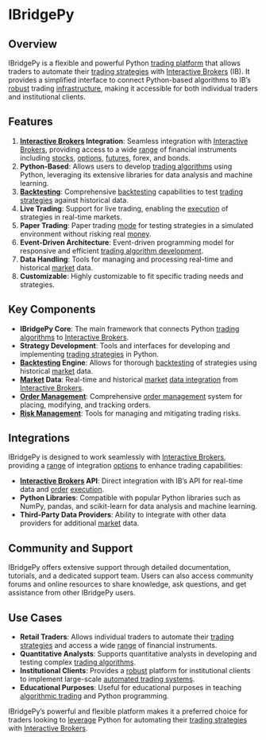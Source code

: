 # IBridgePy

## Overview
IBridgePy is a flexible and powerful Python [trading platform](../t/trading_platform.md) that allows traders to automate their [trading strategies](../t/trading_strategies.md) with [Interactive Brokers](../i/interactive_brokers.md) (IB). It provides a simplified interface to connect Python-based algorithms to IB’s [robust](../r/robust.md) trading [infrastructure](../i/infrastructure.md), making it accessible for both individual traders and institutional clients.

## Features
1. **[Interactive Brokers](../i/interactive_brokers.md) Integration**: Seamless integration with [Interactive Brokers](../i/interactive_brokers.md), providing access to a wide [range](../r/range.md) of financial instruments including [stocks](../s/stock.md), [options](../o/options.md), [futures](../f/futures.md), forex, and bonds.
2. **Python-Based**: Allows users to develop [trading algorithms](../t/trading_algorithms.md) using Python, leveraging its extensive libraries for data analysis and machine learning.
3. **[Backtesting](../b/backtesting.md)**: Comprehensive [backtesting](../b/backtesting.md) capabilities to test [trading strategies](../t/trading_strategies.md) against historical data.
4. **Live Trading**: Support for live trading, enabling the [execution](../e/execution.md) of strategies in real-time markets.
5. **Paper Trading**: Paper trading [mode](../m/mode.md) for testing strategies in a simulated environment without risking real [money](../m/money.md).
6. **Event-Driven Architecture**: Event-driven programming model for responsive and efficient [trading algorithm development](../t/trading_algorithm_development.md).
7. **Data Handling**: Tools for managing and processing real-time and historical [market](../m/market.md) data.
8. **Customizable**: Highly customizable to fit specific trading needs and strategies.

## Key Components
- **IBridgePy Core**: The main framework that connects Python [trading algorithms](../t/trading_algorithms.md) to [Interactive Brokers](../i/interactive_brokers.md).
- **Strategy Development**: Tools and interfaces for developing and implementing [trading strategies](../t/trading_strategies.md) in Python.
- **[Backtesting](../b/backtesting.md) Engine**: Allows for thorough [backtesting](../b/backtesting.md) of strategies using historical [market](../m/market.md) data.
- **[Market](../m/market.md) Data**: Real-time and historical [market](../m/market.md) [data integration](../d/data_integration.md) from [Interactive Brokers](../i/interactive_brokers.md).
- **[Order Management](../o/order_management_in_trading.md)**: Comprehensive [order management](../o/order_management_in_trading.md) system for placing, modifying, and tracking orders.
- **[Risk Management](../r/risk_management.md)**: Tools for managing and mitigating trading risks.

## Integrations
IBridgePy is designed to work seamlessly with [Interactive Brokers](../i/interactive_brokers.md), providing a [range](../r/range.md) of integration [options](../o/options.md) to enhance trading capabilities:

- **[Interactive Brokers](../i/interactive_brokers.md) API**: Direct integration with IB’s API for real-time data and [order](../o/order.md) [execution](../e/execution.md).
- **Python Libraries**: Compatible with popular Python libraries such as NumPy, pandas, and scikit-learn for data analysis and machine learning.
- **Third-Party Data Providers**: Ability to integrate with other data providers for additional [market](../m/market.md) data.

## Community and Support
IBridgePy offers extensive support through detailed documentation, tutorials, and a dedicated support team. Users can also access community forums and online resources to share knowledge, ask questions, and get assistance from other IBridgePy users.

## Use Cases
- **Retail Traders**: Allows individual traders to automate their [trading strategies](../t/trading_strategies.md) and access a wide [range](../r/range.md) of financial instruments.
- **Quantitative Analysts**: Supports quantitative analysts in developing and testing complex [trading algorithms](../t/trading_algorithms.md).
- **Institutional Clients**: Provides a [robust](../r/robust.md) platform for institutional clients to implement large-scale [automated trading systems](../a/automated_trading_systems.md).
- **Educational Purposes**: Useful for educational purposes in teaching [algorithmic trading](../a/algorithmic_trading.md) and Python programming.

IBridgePy’s powerful and flexible platform makes it a preferred choice for traders looking to [leverage](../l/leverage.md) Python for automating their [trading strategies](../t/trading_strategies.md) with [Interactive Brokers](../i/interactive_brokers.md).
